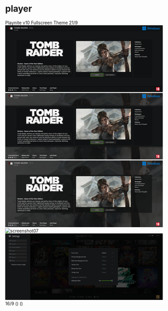 # player
Playnite v10 Fullscreen Theme 
21/9
![screenshot01](https://github.com/TheFlamingPumpkinDevWork/player/blob/31791ce0bb8f4ab7516c292ce76c99752a91b2f4/previews/screenshot01.png)
![screenshot03](https://github.com/TheFlamingPumpkinDevWork/player/blob/884b955f3a6c5aa2932599b39fc9b28720a5914f/previews/screenshot03.png)
![screenshot05](https://github.com/TheFlamingPumpkinDevWork/player/blob/286d0e9888e8a0795582c8d017bc3803fa138c7f/previews/screenshot05.png)
![screenshot07]([https://github.com/TheFlamingPumpkinDevWork/player/blob/44c21380803bbe5932321a181ec4a68788ec4e4b/previews/screenshot07.png)
![screenshot08](https://github.com/TheFlamingPumpkinDevWork/player/blob/25f1f47b8a04aa7b6158645c2cbfc3ee036b269f/previews/screenshot08.png)
16/9
()
()
